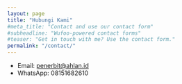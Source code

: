 ```yaml
---
layout: page
title: "Hubungi Kami"
#meta_title: "Contact and use our contact form"
#subheadline: "Wufoo-powered contact forms"
#teaser: "Get in touch with me? Use the contact form."
permalink: "/contact/"
---
```

- Email: [penerbit@ahlan.id](mailto:penerbit@ahlan.id)
- WhatsApp: 08151682610

